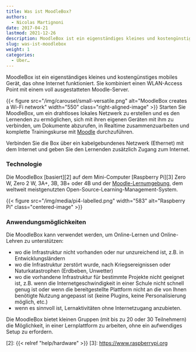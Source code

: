 ```yaml
---
title: Was ist MoodleBox?
authors:
  - Nicolas Martignoni
date: 2017-04-21
lastmod: 2021-12-26
description: MoodleBox ist ein eigenständiges kleines und kostengünstiges mobiles Gerät, mit einem WLAN-Access Point und einem voll ausgestatteten Moodle-Server, das ohne Internet funktioniert.
slug: was-ist-moodlebox
weight: 1
categories:
  - Über…
---
```

MoodleBox ist ein eigenständiges kleines und kostengünstiges mobiles Gerät, das ohne Internet funktioniert. Sie kombiniert einen WLAN-Access Point mit einem voll ausgestatteten Moodle-Server.

{{< figure src="/img/carousel/small-versatile.png" alt="MoodleBox creates a Wi-Fi network" width="550" class="right-aligned-image" >}} Starten Sie MoodleBox, um ein drahtloses lokales Netzwerk zu erstellen und es den Lernenden zu ermöglichen, sich mit ihren eigenen Geräten mit ihm zu verbinden, um Dokumente abzurufen, in Realtime zusammenzuarbeiten und komplette Trainingskurse mit [Moodle][1] durchzuführen.

Verbinden Sie die Box über ein kabelgebundenes Netzwerk (Ethernet) mit dem Internet und geben Sie den Lernenden zusätzlich Zugang zum Internet.

### Technologie

Die MoodleBox [basiert][2] auf dem Mini-Computer [Raspberry Pi][3] Zero W, Zero 2 W, 3A+, 3B, 3B+ oder 4B und der [Moodle-Lernumgebung][1], dem weltweit meistgenutzten Open-Source-Learning-Management-System.

{{< figure src="/img/media/pi4-labelled.png" width="583" alt="Raspberry Pi" class="centered-image" >}}

### Anwendungsmöglichkeiten

Die MoodleBox kann verwendet werden, um Online-Lernen und Online-Lehren zu unterstützen:

  - wo die Infrastruktur nicht vorhanden oder nur unzureichend ist, z.B. in Entwicklungsländern
  - wo die Infrastruktur zerstört wurde, nach Kriegsereignissen oder Naturkatastrophen (Erdbeben, Unwetter)
  - wo die vorhandene Infrastruktur für bestimmte Projekte nicht geeignet ist, z.B. wenn die Internetgeschwindigkeit in einer Schule nicht schnell genug ist oder wenn die bereitgestellte Plattform nicht an die von Ihnen benötigte Nutzung angepasst ist (keine Plugins, keine Personalisierung möglich, etc.)
  - wenn es sinnvoll ist, Lernaktivitäten ohne Internetzugang anzubieten.

Die MoodleBox bietet kleinen Gruppen (mit bis zu 20 oder 30 Teilnehmern) die Möglichkeit, in einer Lernplattform zu arbeiten, ohne ein aufwendiges Setup zu erfordern.

 [1]: https://moodle.org/
 [2]: {{< relref "help/hardware" >}}
 [3]: https://www.raspberrypi.org
